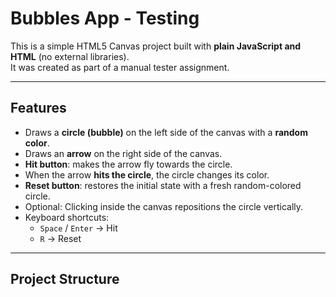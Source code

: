 #  Bubbles App - Testing

This is a simple HTML5 Canvas project built with **plain JavaScript and HTML** (no external libraries).  
It was created as part of a manual tester assignment.

---

##  Features
- Draws a **circle (bubble)** on the left side of the canvas with a **random color**.
- Draws an **arrow** on the right side of the canvas.
- **Hit button**: makes the arrow fly towards the circle.
- When the arrow **hits the circle**, the circle changes its color.
- **Reset button**: restores the initial state with a fresh random-colored circle.
- Optional: Clicking inside the canvas repositions the circle vertically.
- Keyboard shortcuts:  
  - `Space` / `Enter` → Hit  
  - `R` → Reset  

---

##  Project Structure
